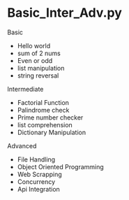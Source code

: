 # Basic_Inter_Adv.py

Basic
- Hello world
- sum of 2 nums
- Even or odd
- list manipulation
- string reversal


Intermediate
- Factorial Function
- Palindrome check
- Prime number checker
- list comprehension
- Dictionary Manipulation


Advanced
- File Handling
- Object Oriented Programming
- Web Scrapping
- Concurrency
- Api Integration
